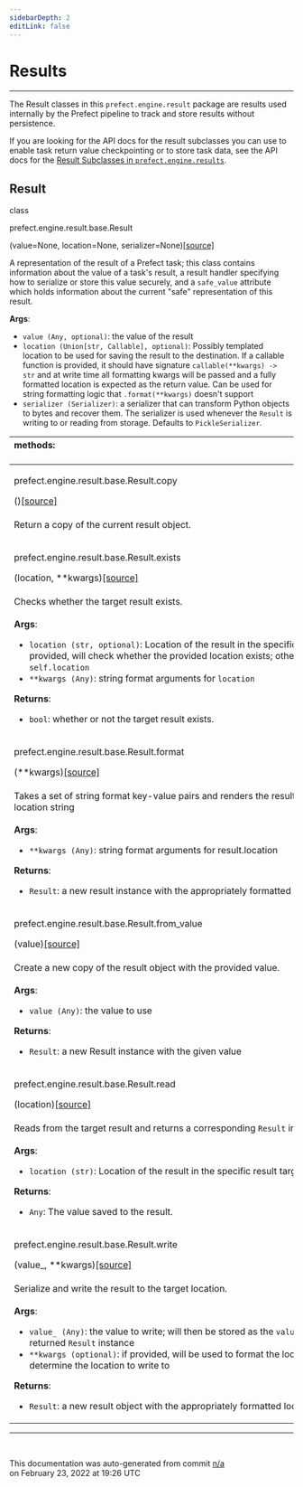 ```yaml
---
sidebarDepth: 2
editLink: false
---
```

# Results
---
The Result classes in this `prefect.engine.result` package are results used internally by the Prefect pipeline to track and store results without persistence.

If you are looking for the API docs for the result subclasses you can use to enable task return value checkpointing or to store task data, see the API docs for the [Result Subclasses in `prefect.engine.results`](results.html).
 ## Result
 <div class='class-sig' id='prefect-engine-result-base-result'><p class="prefect-sig">class </p><p class="prefect-class">prefect.engine.result.base.Result</p>(value=None, location=None, serializer=None)<span class="source"><a href="https://github.com/PrefectHQ/prefect/blob/master/src/prefect/engine/result/base.py#L38">[source]</a></span></div>

A representation of the result of a Prefect task; this class contains information about the value of a task's result, a result handler specifying how to serialize or store this value securely, and a `safe_value` attribute which holds information about the current "safe" representation of this result.

**Args**:     <ul class="args"><li class="args">`value (Any, optional)`: the value of the result     </li><li class="args">`location (Union[str, Callable], optional)`: Possibly templated location         to be used for saving the result to the destination. If a callable         function is provided, it should have signature `callable(**kwargs) ->         str` and at write time all formatting kwargs will be passed and a fully         formatted location is expected as the return value.  Can be used for         string formatting logic that `.format(**kwargs)` doesn't support     </li><li class="args">`serializer (Serializer)`: a serializer that can transform Python         objects to bytes and recover them. The serializer is used whenever the         `Result` is writing to or reading from storage. Defaults to         `PickleSerializer`.</li></ul>

|methods: &nbsp;&nbsp;&nbsp;&nbsp;&nbsp;&nbsp;&nbsp;&nbsp;&nbsp;&nbsp;&nbsp;&nbsp;&nbsp;&nbsp;&nbsp;&nbsp;&nbsp;&nbsp;&nbsp;&nbsp;&nbsp;&nbsp;&nbsp;&nbsp;&nbsp;&nbsp;&nbsp;&nbsp;&nbsp;&nbsp;&nbsp;&nbsp;&nbsp;&nbsp;&nbsp;&nbsp;&nbsp;&nbsp;&nbsp;&nbsp;&nbsp;&nbsp;&nbsp;&nbsp;&nbsp;&nbsp;&nbsp;&nbsp;&nbsp;&nbsp;&nbsp;&nbsp;&nbsp;&nbsp;&nbsp;&nbsp;&nbsp;&nbsp;&nbsp;&nbsp;&nbsp;&nbsp;&nbsp;&nbsp;&nbsp;&nbsp;&nbsp;&nbsp;&nbsp;&nbsp;&nbsp;&nbsp;&nbsp;&nbsp;&nbsp;&nbsp;&nbsp;&nbsp;&nbsp;&nbsp;&nbsp;&nbsp;&nbsp;&nbsp;&nbsp;&nbsp;&nbsp;&nbsp;&nbsp;&nbsp;&nbsp;&nbsp;&nbsp;&nbsp;&nbsp;&nbsp;&nbsp;&nbsp;&nbsp;&nbsp;&nbsp;&nbsp;&nbsp;&nbsp;&nbsp;&nbsp;&nbsp;&nbsp;&nbsp;&nbsp;&nbsp;&nbsp;&nbsp;&nbsp;&nbsp;&nbsp;&nbsp;&nbsp;&nbsp;&nbsp;&nbsp;&nbsp;&nbsp;&nbsp;&nbsp;&nbsp;&nbsp;&nbsp;&nbsp;&nbsp;&nbsp;&nbsp;&nbsp;&nbsp;&nbsp;&nbsp;&nbsp;&nbsp;&nbsp;&nbsp;&nbsp;&nbsp;&nbsp;&nbsp;&nbsp;&nbsp;&nbsp;&nbsp;&nbsp;&nbsp;|
|:----|
 | <div class='method-sig' id='prefect-engine-result-base-result-copy'><p class="prefect-class">prefect.engine.result.base.Result.copy</p>()<span class="source"><a href="https://github.com/PrefectHQ/prefect/blob/master/src/prefect/engine/result/base.py#L107">[source]</a></span></div>
<p class="methods">Return a copy of the current result object.</p>|
 | <div class='method-sig' id='prefect-engine-result-base-result-exists'><p class="prefect-class">prefect.engine.result.base.Result.exists</p>(location, **kwargs)<span class="source"><a href="https://github.com/PrefectHQ/prefect/blob/master/src/prefect/engine/result/base.py#L140">[source]</a></span></div>
<p class="methods">Checks whether the target result exists.<br><br>**Args**:     <ul class="args"><li class="args">`location (str, optional)`: Location of the result in the specific result target.         If provided, will check whether the provided location exists;         otherwise, will use `self.location`     </li><li class="args">`**kwargs (Any)`: string format arguments for `location`</li></ul> **Returns**:     <ul class="args"><li class="args">`bool`: whether or not the target result exists.</li></ul></p>|
 | <div class='method-sig' id='prefect-engine-result-base-result-format'><p class="prefect-class">prefect.engine.result.base.Result.format</p>(**kwargs)<span class="source"><a href="https://github.com/PrefectHQ/prefect/blob/master/src/prefect/engine/result/base.py#L119">[source]</a></span></div>
<p class="methods">Takes a set of string format key-value pairs and renders the result.location to a final location string<br><br>**Args**:     <ul class="args"><li class="args">`**kwargs (Any)`: string format arguments for result.location</li></ul> **Returns**:     <ul class="args"><li class="args">`Result`: a new result instance with the appropriately formatted location</li></ul></p>|
 | <div class='method-sig' id='prefect-engine-result-base-result-from-value'><p class="prefect-class">prefect.engine.result.base.Result.from_value</p>(value)<span class="source"><a href="https://github.com/PrefectHQ/prefect/blob/master/src/prefect/engine/result/base.py#L92">[source]</a></span></div>
<p class="methods">Create a new copy of the result object with the provided value.<br><br>**Args**:     <ul class="args"><li class="args">`value (Any)`: the value to use</li></ul> **Returns**:     <ul class="args"><li class="args">`Result`: a new Result instance with the given value</li></ul></p>|
 | <div class='method-sig' id='prefect-engine-result-base-result-read'><p class="prefect-class">prefect.engine.result.base.Result.read</p>(location)<span class="source"><a href="https://github.com/PrefectHQ/prefect/blob/master/src/prefect/engine/result/base.py#L159">[source]</a></span></div>
<p class="methods">Reads from the target result and returns a corresponding `Result` instance.<br><br>**Args**:     <ul class="args"><li class="args">`location (str)`: Location of the result in the specific result target.</li></ul> **Returns**:     <ul class="args"><li class="args">`Any`: The value saved to the result.</li></ul></p>|
 | <div class='method-sig' id='prefect-engine-result-base-result-write'><p class="prefect-class">prefect.engine.result.base.Result.write</p>(value_, **kwargs)<span class="source"><a href="https://github.com/PrefectHQ/prefect/blob/master/src/prefect/engine/result/base.py#L175">[source]</a></span></div>
<p class="methods">Serialize and write the result to the target location.<br><br>**Args**:     <ul class="args"><li class="args">`value_ (Any)`: the value to write; will then be stored as the `value` attribute         of the returned `Result` instance     </li><li class="args">`**kwargs (optional)`: if provided, will be used to format the location template         to determine the location to write to</li></ul> **Returns**:     <ul class="args"><li class="args">`Result`: a new result object with the appropriately formatted location destination</li></ul></p>|

---
<br>


<p class="auto-gen">This documentation was auto-generated from commit <a href='https://github.com/PrefectHQ/prefect/commit/n/a'>n/a</a> </br>on February 23, 2022 at 19:26 UTC</p>
